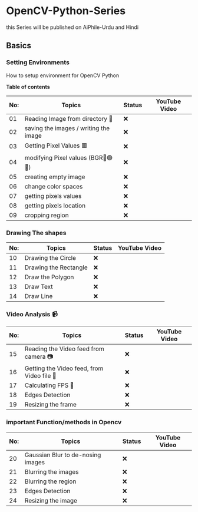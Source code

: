 # OpenCV-Python-Series

this Series will be published on AiPhile-Urdu and Hindi

## Basics

### Setting Environments

How to setup environment for OpenCV Python

**Table of contents**

| No: | Topics | Status | YouTube Video |
----|---|---|---|
| 01 |Reading Image from directory 📁| :x:|
| 02 |saving the images / writing the image| ❌
| 03 |Getting Pixel Values 🟥| :x: |
| 04 |modifying Pixel values (BGR🔵🟢🔴)| ❌
| 05 |creating empty image| :x:|
| 06 |change color spaces| :x:|
| 07 |getting pixels values| :x:|
| 08 |getting pixels location| :x:|
| 09 |cropping region| :x:|

### Drawing The shapes

| No: | Topics | Status | YouTube Video |
----|---|---|---|
| 10 |Drawing the Circle|:x: |
| 11 |Drawing the Rectangle|:x: |
| 12 |Draw the Polygon|:x: |
| 13 |Draw Text|:x: |
| 14 |Draw Line|:x: |

### Video Analysis 📹

| No: | Topics | Status | YouTube Video |
----|---|---|---|
| 15 |Reading the Video feed from camera 📷| :x: | |
| 16 |Getting the Video feed, from Video file 📁| :x: | |
| 17 |Calculating FPS 🧲| :x: | |
| 18 |Edges Detection| :x: | |
| 19 |Resizing the frame| :x: | |

### important Function/methods in Opencv

| No: | Topics | Status | YouTube Video |
----|---|---|---|
| 20 |Gaussian Blur to de-nosing images| :x: | |
| 21 |Blurring the images| :x: | |
| 22 |Blurring the region| :x: | |
| 23 |Edges Detection| :x: | |
| 24 |Resizing the image| :x: | |
